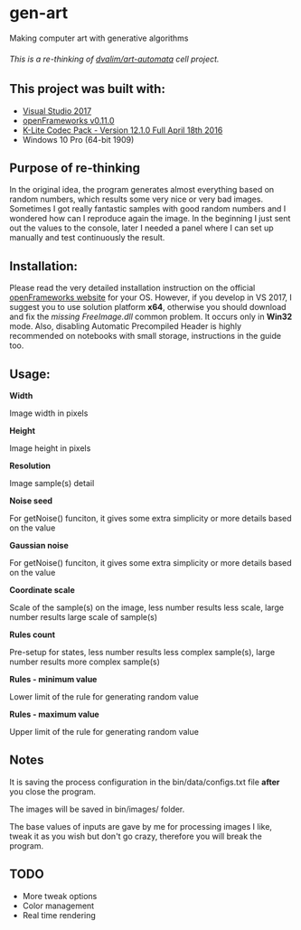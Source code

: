 # gen-art
Making computer art with generative algorithms
###### This is a re-thinking of [dvalim/art-automata](https://github.com/dvalim/art-automata) _cell_ project.

## This project was built with:
- [Visual Studio 2017](https://www.visualstudio.com/thank-you-downloading-visual-studio/?sku=Community&rel=15)
- [openFrameworks v0.11.0](https://openframeworks.cc/versions/v0.11.0/of_v0.11.0_vs2017_release.zip)
- [K-Lite Codec Pack - Version 12.1.0 Full April 18th 2016](http://filehippo.com/download_klite_codec_pack/67445/)
- Windows 10 Pro (64-bit 1909)

## Purpose of re-thinking
In the original idea, the program generates almost everything based on random numbers, which results some very nice or very bad images. Sometimes I got really fantastic samples with good random numbers and I wondered how can I reproduce again the image. In the beginning I just sent out the values to the console, later I needed a panel where I can set up manually and test continuously the result.

## Installation:
Please read the very detailed installation instruction on the official [openFrameworks website](https://openframeworks.cc/download/) for your OS. However, if you develop in VS 2017, I suggest you to use solution platform __x64__, otherwise you should download and fix the _missing FreeImage.dll_ common problem. It occurs only in __Win32__ mode. Also, disabling Automatic Precompiled Header is highly recommended on notebooks with small storage, instructions in the guide too.

## Usage:
__Width__

Image width in pixels


__Height__

Image height in pixels


__Resolution__

Image sample(s) detail


__Noise seed__

For getNoise() funciton, it gives some extra simplicity or more details based on the value


__Gaussian noise__

For getNoise() funciton, it gives some extra simplicity or more details based on the value


__Coordinate scale__

Scale of the sample(s) on the image, less number results less scale, large number results large scale of sample(s)


__Rules count__

Pre-setup for states, less number results less complex sample(s), large number results more complex sample(s)


__Rules - minimum value__

Lower limit of the rule for generating random value


__Rules - maximum value__

Upper limit of the rule for generating random value


## Notes
It is saving the process configuration in the bin/data/configs.txt file __after__ you close the program.

The images will be saved in bin/images/ folder.

The base values of inputs are gave by me for processing images I like, tweak it as you wish but don't go crazy, therefore you will break the program.

## TODO
- More tweak options
- Color management
- Real time rendering
